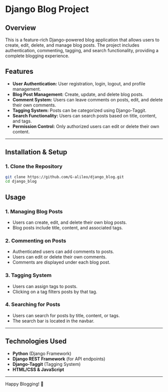# Django Blog Project

## Overview
This is a feature-rich Django-powered blog application that allows users to create, edit, delete, and manage blog posts. The project includes authentication, commenting, tagging, and search functionality, providing a complete blogging experience.

## Features
- **User Authentication:** User registration, login, logout, and profile management.
- **Blog Post Management:** Create, update, and delete blog posts.
- **Comment System:** Users can leave comments on posts, edit, and delete their own comments.
- **Tagging System:** Posts can be categorized using Django-Taggit.
- **Search Functionality:** Users can search posts based on title, content, and tags.
- **Permission Control:** Only authorized users can edit or delete their own content.

---

## Installation & Setup

### 1. Clone the Repository
```sh
git clone https://github.com/G-alileo/django_blog.git
cd django_blog
```


## Usage

### 1. Managing Blog Posts
- Users can create, edit, and delete their own blog posts.
- Blog posts include title, content, and associated tags.

### 2. Commenting on Posts
- Authenticated users can add comments to posts.
- Users can edit or delete their own comments.
- Comments are displayed under each blog post.

### 3. Tagging System
- Users can assign tags to posts.
- Clicking on a tag filters posts by that tag.

### 4. Searching for Posts
- Users can search for posts by title, content, or tags.
- The search bar is located in the navbar.

---

## Technologies Used
- **Python** (Django Framework)
- **Django REST Framework** (for API endpoints)
- **Django-Taggit** (Tagging System)
- **HTML/CSS & JavaScript**

---

Happy Blogging! 🚀

